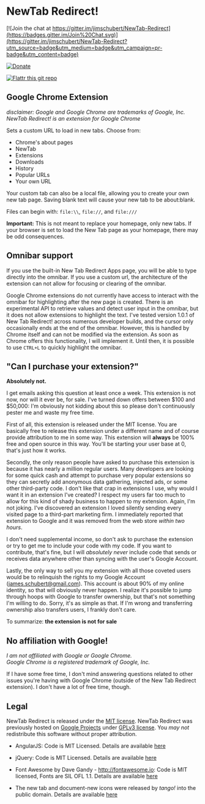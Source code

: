 # NewTab Redirect!

[![Join the chat at https://gitter.im/jimschubert/NewTab-Redirect](https://badges.gitter.im/Join%20Chat.svg)](https://gitter.im/jimschubert/NewTab-Redirect?utm_source=badge&utm_medium=badge&utm_campaign=pr-badge&utm_content=badge)

[![Donate](http://pledgie.com/campaigns/15715.png)](http://pledgie.com/campaigns/15715)  

[![Flattr this git repo](http://api.flattr.com/button/flattr-badge-large.png)](https://flattr.com/submit/auto?user_id=jimschubert&url=https://github.com/jimschubert/NewTab-Redirect&title=New%20Tab%20Redirect!&language=&tags=github&category=software)

## Google Chrome Extension
_disclaimer: Google and Google Chrome are trademarks of Google, Inc. NewTab Redirect! is an extension for Google Chrome_

Sets a custom URL to load in new tabs.  Choose from:
 *  Chrome's about pages
 *  NewTab
 *  Extensions
 *  Downloads
 *  History
 *  Popular URLs
 *  Your own URL
 
Your custom tab can also be a local file, allowing you to create your own new tab page. Saving blank text will cause your new tab to be about:blank.

Files can begin with: `file:\\`, `file://`, and `file:///`

**Important:** 
This is not meant to replace your homepage, only new tabs.  If your browser is set to load the New Tab page as your homepage, there may be odd consequences.


## Omnibar support

If you use the built-in New Tab Redirect Apps page, you will be able to type directly into the omnibar. If you use a custom url, the architecture of the extension can not allow for focusing or clearing of the omnibar.

Google Chrome extensions do not currently have access to interact with the omnibar for highlighting after the new page is created.  There is an experimental API to retrieve values and detect user input in the omnibar, but it does not allow extensions to highlight the text.  I've tested version 1.0.1 of New Tab Redirect! across numerous developer builds, and the cursor only occasionally ends at the end of the omnibar.  However, this is handled by Chrome itself and can not be modified via the extension.  As soon as Chrome offers this functionality, I will implement it.  Until then, it is possible to use `CTRL+L` to quickly highlight the omnibar.

## "Can I purchase your extension?"

**Absolutely not.**

I get emails asking this question at least once a week. This extension is not now, nor will it ever be, for sale. I've turned down offers between $100 and $50,000: I'm obviously not kidding about this so please don't continuously pester me and waste my free time.

First of all, this extension is released under the MIT license. You are basically free to release this extension under a different name and of course provide attribution to me in some way. This extension will **always** be 100% free and open source in this way. You'll be starting your user base at 0, that's just how it works.

Secondly, the only reason people have asked to purchase this extension is because it has nearly a million regular users. Many developers are looking for some quick cash and attempt to purchase very popular extensions so they can secretly add anonymous data gathering, injected ads, or some other third-party code.  I don't like that crap in extensions I use, why would I want it in an extension I've created? I respect my users far too much to allow for this kind of shady business to happen to my extension. Again, I'm not joking. I've discovered an extension I loved silently sending every visited page to a third-part marketing firm. I immediately reported that extension to Google and it was removed from the web store *within two hours*. 

I don't need supplemental income, so don't ask to purchase the extension or try to get me to include your code with my code. If you want to contribute, that's fine, but I will *absolutely never* include code that sends or receives data anywhere other than syncing with the user's Google Account.

Lastly, the only way to sell you my extension with all those coveted users would be to relinquish the rights to my Google Account (james.schubert@gmail.com). This account is about 90% of my online identity, so that will obviously never happen. I realize it's possible to jump through hoops with Google to transfer ownership, but that's not something I'm willing to do. Sorry, it's as simple as that. If I'm wrong and transferring ownership also transfers users, I frankly don't care.

To summarize: **the extension is not for sale**

## No affiliation with Google!

_I am not affiliated with Google or Google Chrome.  
Google Chrome is a registered trademark of Google, Inc._

If I have some free time, I don't mind answering questions related to other issues you're having with Google Chrome (outside of the New Tab Redirect extension). I don't have a lot of free time, though.

## Legal

NewTab Redirect is released under the [MIT license](http://bit.ly/mit-license). NewTab Redirect was previously hosted on [Google Projects](http://code.google.com/p/newtabredirect/) under [GPLv3 license](http://www.gnu.org/licenses/gpl.html). You *may not* redistribute this software without proper attribution.

* AngularJS: Code is MIT Licensed. Details are available [here](https://github.com/angular/angular.js/blob/master/LICENSE)

* jQuery: Code is MIT Licensed. Details are available [here](https://github.com/jquery/jquery/blob/master/MIT-LICENSE.txt)

* Font Awesome by Dave Gandy - http://fontawesome.io: Code is MIT licensed, Fonts are SIL OFL 1.1. Details are available [here](http://fontawesome.io/license/)

* The new tab and document-new icons were released by <em>tango!</em> into the public domain.  Details are available [here](http://en.wikipedia.org/wiki/File:Tab-new.svg)
